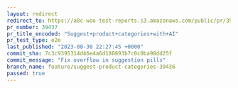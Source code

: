 ```yaml
---
layout: redirect
redirect_to: https://a8c-woo-test-reports.s3.amazonaws.com/public/pr/39437/e2e/index.html
pr_number: 39437
pr_title_encoded: "Suggest+product+categories+with+AI"
pr_test_type: e2e
last_published: "2023-08-30 22:27:45 +0000"
commit_sha: 7c3c9395314d46e4a6d180893b7c0c0ba98dd25f
commit_message: "Fix overflow in suggestion pills"
branch_name: feature/suggest-product-categories-39436
passed: true
---
```

